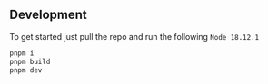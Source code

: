 
## Development

To get started just pull the repo and run the following
`Node 18.12.1`
```bash
pnpm i
pnpm build
pnpm dev
```

